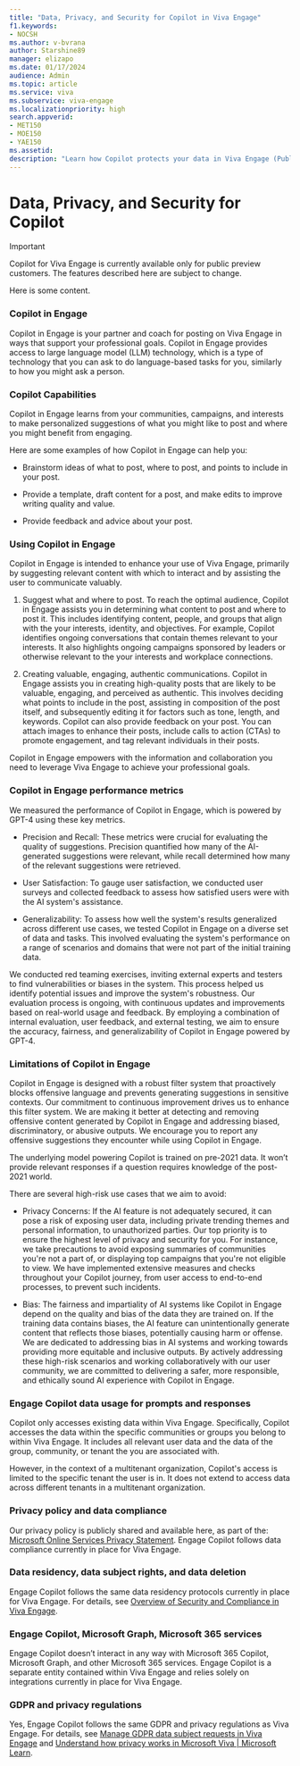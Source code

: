 ```yaml
---
title: "Data, Privacy, and Security for Copilot in Viva Engage"
f1.keywords:
- NOCSH
ms.author: v-bvrana
author: Starshine89
manager: elizapo
ms.date: 01/17/2024
audience: Admin
ms.topic: article
ms.service: viva
ms.subservice: viva-engage
ms.localizationpriority: high
search.appverid:
- MET150
- MOE150
- YAE150
ms.assetid: 
description: "Learn how Copilot protects your data in Viva Engage (Public Preview)"
---
```


# Data, Privacy, and Security for Copilot

>[!IMPORTANT]
>Copilot for Viva Engage is currently available only for public preview customers.  The features described here are subject to change.

Here is some content.

### Copilot in Engage
Copilot in Engage is your partner and coach for posting on Viva Engage in ways that support your professional goals. Copilot in Engage provides access to large language model (LLM) technology, which is a type of technology that you can ask to do language-based tasks for you, similarly to how you might ask a person. 

### Copilot Capabilities

Copilot in Engage learns from your communities, campaigns, and interests to make personalized suggestions of what you might like to post and where you might benefit from engaging.

Here are some examples of how Copilot in Engage can help you:

- Brainstorm ideas of what to post, where to post, and points to include in your post.

- Provide a template, draft content for a post, and make edits to improve writing quality and value.

- Provide feedback and advice about your post.

### Using Copilot in Engage

Copilot in Engage is intended to enhance your use of Viva Engage, primarily by suggesting relevant content with which to interact and by assisting the user to communicate valuably.

1. Suggest what and where to post. To reach the optimal audience, Copilot in Engage assists you in determining what content to post and where to post it. This includes identifying content, people, and groups that align with the your interests, identity, and objectives. For example, Copilot identifies ongoing conversations that contain themes relevant to your interests. It also highlights ongoing campaigns sponsored by leaders or otherwise relevant to the your interests and workplace connections.

2. Creating valuable, engaging, authentic communications. Copilot in Engage assists you in creating high-quality posts that are likely to be valuable, engaging, and perceived as authentic. This involves deciding what points to include in the post, assisting in composition of the post itself, and subsequently editing it for factors such as tone, length, and keywords. Copilot can also provide feedback on your post. You can attach images to enhance their posts, include calls to action (CTAs) to promote engagement, and tag relevant individuals in their posts.

Copilot in Engage empowers with the information and collaboration you need to leverage Viva Engage to achieve your professional goals.

### Copilot in Engage performance metrics

We measured the performance of Copilot in Engage, which is powered by GPT-4 using these key metrics.

- Precision and Recall: These metrics were crucial for evaluating the quality of suggestions. Precision quantified how many of the AI-generated suggestions were relevant, while recall determined how many of the relevant suggestions were retrieved.

- User Satisfaction: To gauge user satisfaction, we conducted user surveys and collected feedback to assess how satisfied users were with the AI system's assistance.

- Generalizability: To assess how well the system's results generalized across different use cases, we tested Copilot in Engage on a diverse set of data and tasks. This involved evaluating the system's performance on a range of scenarios and domains that were not part of the initial training data.

We conducted red teaming exercises, inviting external experts and testers to find vulnerabilities or biases in the system. This process helped us identify potential issues and improve the system's robustness.
Our evaluation process is ongoing, with continuous updates and improvements based on real-world usage and feedback. By employing a combination of internal evaluation, user feedback, and external testing, we aim to ensure the accuracy, fairness, and generalizability of Copilot in Engage powered by GPT-4.

### Limitations of Copilot in Engage

Copilot in Engage is designed with a robust filter system that proactively blocks offensive language and prevents generating suggestions in sensitive contexts. Our commitment to continuous improvement drives us to enhance this filter system. We are making it better at detecting and removing offensive content generated by Copilot in Engage and addressing biased, discriminatory, or abusive outputs. We encourage you to report any offensive suggestions they encounter while using Copilot in Engage.

The underlying model powering Copilot is trained on pre-2021 data. It won’t provide relevant responses if a question requires knowledge of the post-2021 world.

There are several high-risk use cases that we aim to avoid:

- Privacy Concerns: If the AI feature is not adequately secured, it can pose a risk of exposing user data, including private trending themes and personal information, to unauthorized parties. Our top priority is to ensure the highest level of privacy and security for you. For instance, we take precautions to avoid exposing summaries of communities you're not a part of, or displaying top campaigns that you're not eligible to view. We have implemented extensive measures and checks throughout your Copilot journey, from user access to end-to-end processes, to prevent such incidents.

- Bias: The fairness and impartiality of AI systems like Copilot in Engage depend on the quality and bias of the data they are trained on. If the training data contains biases, the AI feature can unintentionally generate content that reflects those biases, potentially causing harm or offense. We are dedicated to addressing bias in AI systems and working towards providing more equitable and inclusive outputs.
By actively addressing these high-risk scenarios and working collaboratively with our user community, we are committed to delivering a safer, more responsible, and ethically sound AI experience with Copilot in Engage.

### Engage Copilot data usage for prompts and responses 

Copilot only accesses existing data within Viva Engage. Specifically, Copilot accesses the data within the specific communities or groups you belong to within Viva Engage. It includes all relevant user data and the data of the group, community, or tenant the you are associated with.

However, in the context of a multitenant organization, Copilot's access is limited to the specific tenant the user is in. It does not extend to access data across different tenants in a multitenant organization.

### Privacy policy and data compliance

Our privacy policy is publicly shared and available here, as part of the: [Microsoft Online Services Privacy Statement](https://go.microsoft.com/fwlink/?LinkID=331314). Engage Copilot follows data compliance currently in place for Viva Engage.

### Data residency, data subject rights, and data deletion

Engage Copilot follows the same data residency protocols currently in place for Viva Engage. For details, see [Overview of Security and Compliance in Viva Engage](/viva/engage/manage-security-and-compliance/security-and-compliance.md).

### Engage Copilot, Microsoft Graph, Microsoft 365 services

Engage Copilot doesn’t interact in any way with Microsoft 365 Copilot, Microsoft Graph, and other Microsoft 365 services. Engage Copilot is a separate entity contained within Viva Engage and relies solely on integrations currently in place for Viva Engage.

### GDPR and privacy regulations
Yes, Engage Copilot follows the same GDPR and privacy regulations as Viva Engage. For details, see [Manage GDPR data subject requests in Viva Engage](/viva/engage/manage-security-and-compliance/gdpr-requests-in-viva-engage-enterprise) and [Understand how privacy works in Microsoft Viva | Microsoft Learn](/viva/viva-privacy).

